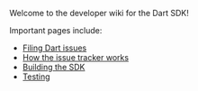 Welcome to the developer wiki for the Dart SDK!

Important pages include:

* [Filing Dart issues](https://github.com/dart-lang/sdk/wiki/Filing-Dart-issues)
* [How the issue tracker works](https://github.com/dart-lang/sdk/wiki/How-the-issue-tracker-works)
* [Building the SDK](https://github.com/dart-lang/sdk/wiki/Building)
* [Testing](https://github.com/dart-lang/sdk/wiki/Testing)
